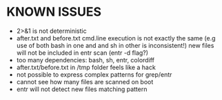 KNOWN ISSUES
============

* 2>&1 is not deterministic
* after.txt and before.txt cmd.line execution is not exactly the
   same (e.g use of both bash in one and and sh in other is inconsistent!)
   new files will not be included in entr scan (entr -d flag?)
* too many dependencies: bash, sh, entr, colordiff
* after.txt/before.txt in /tmp folder feels like a hack
* not possible to express complex patterns for grep/entr
* cannot see how many files are scanned on boot
* entr will not detect new files matching pattern
